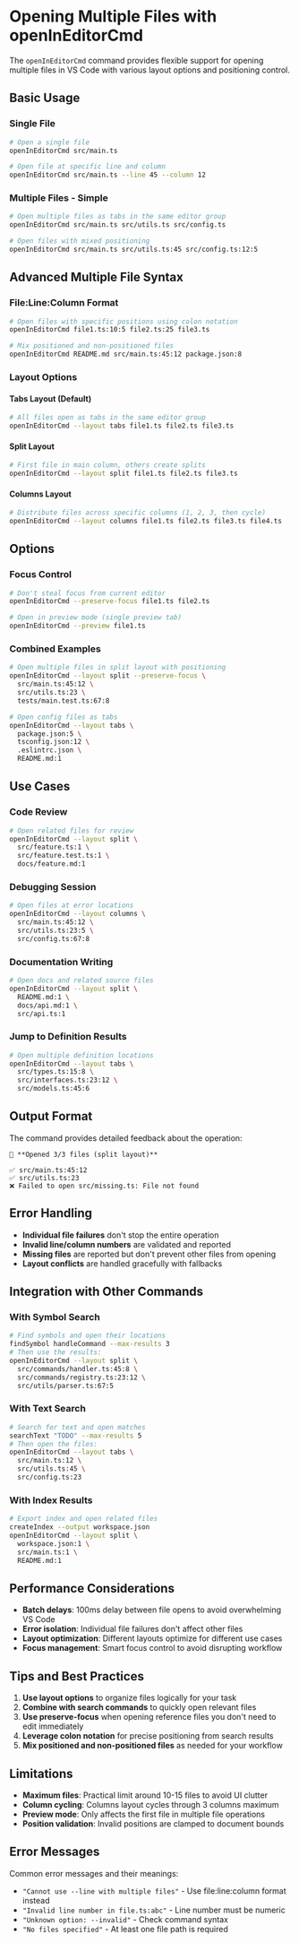 # Opening Multiple Files with openInEditorCmd

The `openInEditorCmd` command provides flexible support for opening multiple files in VS Code with various layout options and positioning control.

## Basic Usage

### Single File

```bash
# Open a single file
openInEditorCmd src/main.ts

# Open file at specific line and column
openInEditorCmd src/main.ts --line 45 --column 12
```

### Multiple Files - Simple

```bash
# Open multiple files as tabs in the same editor group
openInEditorCmd src/main.ts src/utils.ts src/config.ts

# Open files with mixed positioning
openInEditorCmd src/main.ts src/utils.ts:45 src/config.ts:12:5
```

## Advanced Multiple File Syntax

### File:Line:Column Format

```bash
# Open files with specific positions using colon notation
openInEditorCmd file1.ts:10:5 file2.ts:25 file3.ts

# Mix positioned and non-positioned files
openInEditorCmd README.md src/main.ts:45:12 package.json:8
```

### Layout Options

#### Tabs Layout (Default)

```bash
# All files open as tabs in the same editor group
openInEditorCmd --layout tabs file1.ts file2.ts file3.ts
```

#### Split Layout

```bash
# First file in main column, others create splits
openInEditorCmd --layout split file1.ts file2.ts file3.ts
```

#### Columns Layout

```bash
# Distribute files across specific columns (1, 2, 3, then cycle)
openInEditorCmd --layout columns file1.ts file2.ts file3.ts file4.ts
```

## Options

### Focus Control

```bash
# Don't steal focus from current editor
openInEditorCmd --preserve-focus file1.ts file2.ts

# Open in preview mode (single preview tab)
openInEditorCmd --preview file1.ts
```

### Combined Examples

```bash
# Open multiple files in split layout with positioning
openInEditorCmd --layout split --preserve-focus \
  src/main.ts:45:12 \
  src/utils.ts:23 \
  tests/main.test.ts:67:8

# Open config files as tabs
openInEditorCmd --layout tabs \
  package.json:5 \
  tsconfig.json:12 \
  .eslintrc.json \
  README.md:1
```

## Use Cases

### Code Review

```bash
# Open related files for review
openInEditorCmd --layout split \
  src/feature.ts:1 \
  src/feature.test.ts:1 \
  docs/feature.md:1
```

### Debugging Session

```bash
# Open files at error locations
openInEditorCmd --layout columns \
  src/main.ts:45:12 \
  src/utils.ts:23:5 \
  src/config.ts:67:8
```

### Documentation Writing

```bash
# Open docs and related source files
openInEditorCmd --layout split \
  README.md:1 \
  docs/api.md:1 \
  src/api.ts:1
```

### Jump to Definition Results

```bash
# Open multiple definition locations
openInEditorCmd --layout tabs \
  src/types.ts:15:8 \
  src/interfaces.ts:23:12 \
  src/models.ts:45:6
```

## Output Format

The command provides detailed feedback about the operation:

```
📁 **Opened 3/3 files (split layout)**

✅ src/main.ts:45:12
✅ src/utils.ts:23
❌ Failed to open src/missing.ts: File not found
```

## Error Handling

- **Individual file failures** don't stop the entire operation
- **Invalid line/column numbers** are validated and reported
- **Missing files** are reported but don't prevent other files from opening
- **Layout conflicts** are handled gracefully with fallbacks

## Integration with Other Commands

### With Symbol Search

```bash
# Find symbols and open their locations
findSymbol handleCommand --max-results 3
# Then use the results:
openInEditorCmd --layout split \
  src/commands/handler.ts:45:8 \
  src/commands/registry.ts:23:12 \
  src/utils/parser.ts:67:5
```

### With Text Search

```bash
# Search for text and open matches
searchText "TODO" --max-results 5
# Then open the files:
openInEditorCmd --layout tabs \
  src/main.ts:12 \
  src/utils.ts:45 \
  src/config.ts:23
```

### With Index Results

```bash
# Export index and open related files
createIndex --output workspace.json
openInEditorCmd --layout split \
  workspace.json:1 \
  src/main.ts:1 \
  README.md:1
```

## Performance Considerations

- **Batch delays**: 100ms delay between file opens to avoid overwhelming VS Code
- **Error isolation**: Individual file failures don't affect other files
- **Layout optimization**: Different layouts optimize for different use cases
- **Focus management**: Smart focus control to avoid disrupting workflow

## Tips and Best Practices

1. **Use layout options** to organize files logically for your task
2. **Combine with search commands** to quickly open relevant files
3. **Use preserve-focus** when opening reference files you don't need to edit immediately
4. **Leverage colon notation** for precise positioning from search results
5. **Mix positioned and non-positioned files** as needed for your workflow

## Limitations

- **Maximum files**: Practical limit around 10-15 files to avoid UI clutter
- **Column cycling**: Columns layout cycles through 3 columns maximum
- **Preview mode**: Only affects the first file in multiple file operations
- **Position validation**: Invalid positions are clamped to document bounds

## Error Messages

Common error messages and their meanings:

- `"Cannot use --line with multiple files"` - Use file:line:column format instead
- `"Invalid line number in file.ts:abc"` - Line number must be numeric
- `"Unknown option: --invalid"` - Check command syntax
- `"No files specified"` - At least one file path is required
